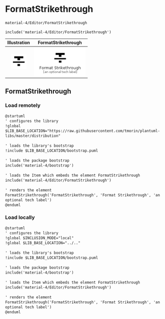 # FormatStrikethrough


```text
material-4/Editor/FormatStrikethrough
```

```text
include('material-4/Editor/FormatStrikethrough')
```



| Illustration | FormatStrikethrough |
| :---: | :---: |
| ![illustration for Illustration](../../material-4/Editor/FormatStrikethrough.png) | ![illustration for FormatStrikethrough](../../material-4/Editor/FormatStrikethrough.Local.png) |




## FormatStrikethrough

### Load remotely
```plantuml
@startuml
' configures the library
!global $LIB_BASE_LOCATION="https://raw.githubusercontent.com/tmorin/plantuml-libs/master/distribution"

' loads the library's bootstrap
!include $LIB_BASE_LOCATION/bootstrap.puml

' loads the package bootstrap
include('material-4/bootstrap')

' loads the Item which embeds the element FormatStrikethrough
include('material-4/Editor/FormatStrikethrough')

' renders the element
FormatStrikethrough('FormatStrikethrough', 'Format Strikethrough', 'an optional tech label')
@enduml
```

### Load locally
```plantuml
@startuml
' configures the library
!global $INCLUSION_MODE="local"
!global $LIB_BASE_LOCATION="../.."

' loads the library's bootstrap
!include $LIB_BASE_LOCATION/bootstrap.puml

' loads the package bootstrap
include('material-4/bootstrap')

' loads the Item which embeds the element FormatStrikethrough
include('material-4/Editor/FormatStrikethrough')

' renders the element
FormatStrikethrough('FormatStrikethrough', 'Format Strikethrough', 'an optional tech label')
@enduml
```

